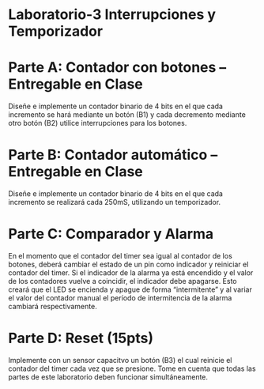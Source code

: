 # Laboratorio-3 Interrupciones y Temporizador

# Parte A: Contador con botones – Entregable en Clase
Diseñe e implemente un contador binario de 4 bits en el que cada incremento se
hará mediante un botón (B1) y cada decremento mediante otro botón (B2) utilice
interrupciones para los botones.


# Parte B: Contador automático – Entregable en Clase
Diseñe e implemente un contador binario de 4 bits en el que cada incremento se
realizará cada 250mS, utilizando un temporizador.

# Parte C: Comparador y Alarma 
En el momento que el contador del timer sea igual al contador de los botones,
deberá cambiar el estado de un pin como indicador y reiniciar el contador del timer.
Si el indicador de la alarma ya está encendido y el valor de los contadores vuelve
a coincidir, el indicador debe apagarse. Esto creará que el LED se encienda y
apague de forma “intermitente” y al variar el valor del contador manual el período
de intermitencia de la alarma cambiará respectivamente.

# Parte D: Reset (15pts)
Implemente con un sensor capacitvo un botón (B3) el cual reinicie el contador del
timer cada vez que se presione.
Tome en cuenta que todas las partes de este laboratorio deben funcionar
simultáneamente.

